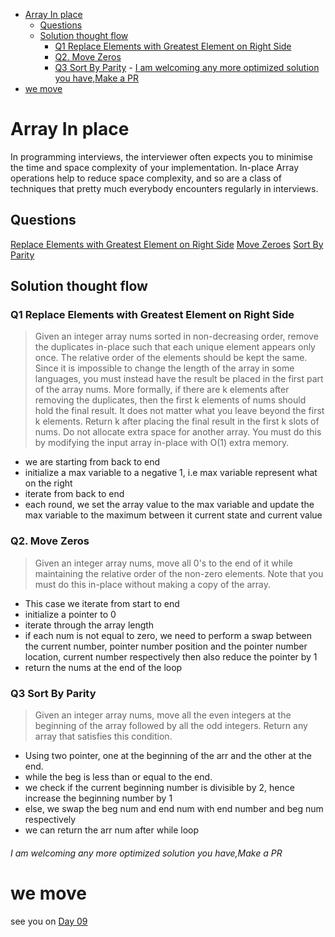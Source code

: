 - [Array In place](#array-in-place)
  - [Questions](#questions)
  - [Solution thought flow](#solution-thought-flow)
    - [Q1 Replace Elements with Greatest Element on Right Side](#q1-replace-elements-with-greatest-element-on-right-side)
    - [Q2.  Move Zeros](#q2--move-zeros)
    - [Q3 Sort By Parity](#q3-sort-by-parity)
          - [I am  welcoming any more optimized solution you have,Make a PR](#i-am--welcoming-any-more-optimized-solution-you-havemake-a-pr)
- [we move](#we-move)
# Array In place

In programming interviews, the interviewer often expects you to minimise the time and space complexity of your implementation. In-place Array operations help to reduce space complexity, and so are a class of techniques that pretty much everybody encounters regularly in interviews.

## Questions

[Replace Elements with Greatest Element on Right Side](../Solutions/replace_element_gretest_rhs.py)
[Move Zeroes](../Solutions/move_zeros.py)
[Sort By Parity](../Solutions/sort_by_parity.py)

## Solution thought flow
### Q1 Replace Elements with Greatest Element on Right Side

>Given an integer array nums sorted in non-decreasing order, remove the duplicates in-place such that each unique element appears only once. The relative order of the elements should be kept the same.
Since it is impossible to change the length of the array in some languages, you must instead have the result be placed in the first part of the array nums. More formally, if there are k elements after removing the duplicates, then the first k elements of nums should hold the final result. It does not matter what you leave beyond the first k elements.
Return k after placing the final result in the first k slots of nums.
Do not allocate extra space for another array. You must do this by modifying the input array in-place with O(1) extra memory.

- we are starting from back to end
- initialize a max variable to a negative 1, i.e  max variable represent what on the right
- iterate from back to end
- each round, we set the array value to the max variable and update the max variable to the  maximum between it current state and current value

### Q2.  Move Zeros

>Given an integer array nums, move all 0's to the end of it while maintaining the relative order of the non-zero elements.
Note that you must do this in-place without making a copy of the array.

- This case we iterate from start to end
- initialize a pointer to 0
- iterate through the array length
- if each num is not equal to zero, we need to perform a swap between the current number, pointer number position and the pointer number location, current number respectively then also reduce the pointer by 1
- return the nums at the end of the loop


### Q3 Sort By Parity

>Given an integer array nums, move all the even integers at the beginning of the array followed by all the odd integers.
Return any array that satisfies this condition.


- Using two pointer, one at the beginning of the arr and the other at the end.
- while the beg is less than or equal to the end.
- we check if the current beginning number is divisible by 2, hence increase the beginning number by 1
- else, we swap the beg num and end num with end number and beg num respectively
- we can return the arr num after while loop

###### I am  welcoming any more optimized solution you have,Make a PR

# we move

see you on <a href="./day09.md">Day 09</a>
